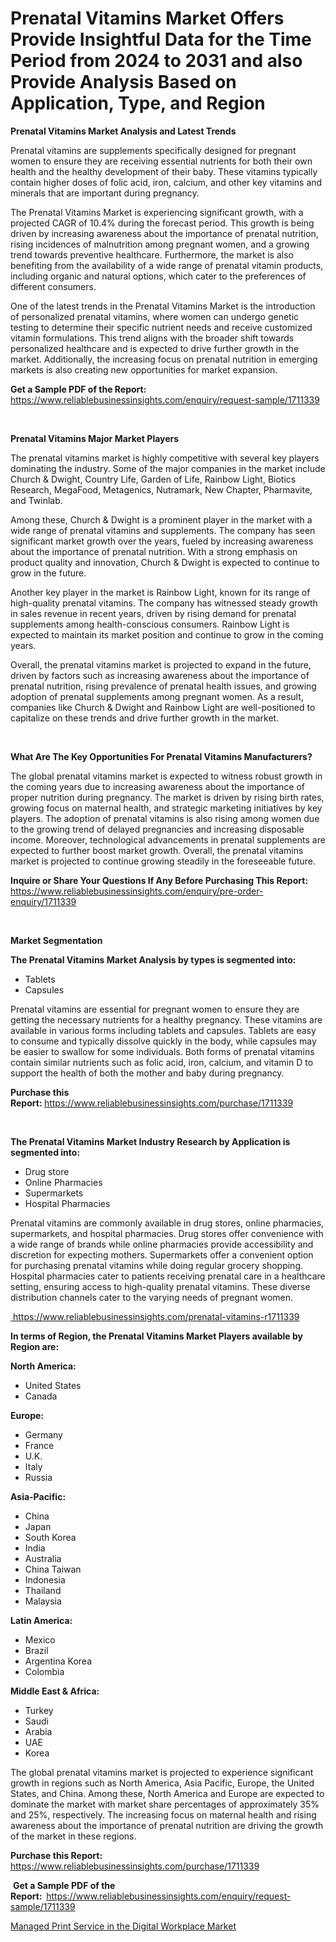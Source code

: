 <p><h1>Prenatal Vitamins Market Offers Provide Insightful Data for the Time Period from 2024 to 2031 and also Provide Analysis Based on Application, Type, and Region</h1></p><p><strong>Prenatal Vitamins Market Analysis and Latest Trends</strong></p>
<p><p>Prenatal vitamins are supplements specifically designed for pregnant women to ensure they are receiving essential nutrients for both their own health and the healthy development of their baby. These vitamins typically contain higher doses of folic acid, iron, calcium, and other key vitamins and minerals that are important during pregnancy.</p><p>The Prenatal Vitamins Market is experiencing significant growth, with a projected CAGR of 10.4% during the forecast period. This growth is being driven by increasing awareness about the importance of prenatal nutrition, rising incidences of malnutrition among pregnant women, and a growing trend towards preventive healthcare. Furthermore, the market is also benefiting from the availability of a wide range of prenatal vitamin products, including organic and natural options, which cater to the preferences of different consumers.</p><p>One of the latest trends in the Prenatal Vitamins Market is the introduction of personalized prenatal vitamins, where women can undergo genetic testing to determine their specific nutrient needs and receive customized vitamin formulations. This trend aligns with the broader shift towards personalized healthcare and is expected to drive further growth in the market. Additionally, the increasing focus on prenatal nutrition in emerging markets is also creating new opportunities for market expansion.</p></p>
<p><strong>Get a Sample PDF of the Report:&nbsp;</strong> <a href="https://www.reliablebusinessinsights.com/enquiry/request-sample/1711339">https://www.reliablebusinessinsights.com/enquiry/request-sample/1711339</a></p>
<p>&nbsp;</p>
<p><strong>Prenatal Vitamins Major Market Players</strong></p>
<p><p>The prenatal vitamins market is highly competitive with several key players dominating the industry. Some of the major companies in the market include Church & Dwight, Country Life, Garden of Life, Rainbow Light, Biotics Research, MegaFood, Metagenics, Nutramark, New Chapter, Pharmavite, and Twinlab.</p><p>Among these, Church & Dwight is a prominent player in the market with a wide range of prenatal vitamins and supplements. The company has seen significant market growth over the years, fueled by increasing awareness about the importance of prenatal nutrition. With a strong emphasis on product quality and innovation, Church & Dwight is expected to continue to grow in the future.</p><p>Another key player in the market is Rainbow Light, known for its range of high-quality prenatal vitamins. The company has witnessed steady growth in sales revenue in recent years, driven by rising demand for prenatal supplements among health-conscious consumers. Rainbow Light is expected to maintain its market position and continue to grow in the coming years.</p><p>Overall, the prenatal vitamins market is projected to expand in the future, driven by factors such as increasing awareness about the importance of prenatal nutrition, rising prevalence of prenatal health issues, and growing adoption of prenatal supplements among pregnant women. As a result, companies like Church & Dwight and Rainbow Light are well-positioned to capitalize on these trends and drive further growth in the market.</p></p>
<p>&nbsp;</p>
<p><strong>What Are The Key Opportunities For Prenatal Vitamins Manufacturers?</strong></p>
<p><p>The global prenatal vitamins market is expected to witness robust growth in the coming years due to increasing awareness about the importance of proper nutrition during pregnancy. The market is driven by rising birth rates, growing focus on maternal health, and strategic marketing initiatives by key players. The adoption of prenatal vitamins is also rising among women due to the growing trend of delayed pregnancies and increasing disposable income. Moreover, technological advancements in prenatal supplements are expected to further boost market growth. Overall, the prenatal vitamins market is projected to continue growing steadily in the foreseeable future.</p></p>
<p><strong>Inquire or Share Your Questions If Any Before Purchasing This Report:</strong> <a href="https://www.reliablebusinessinsights.com/enquiry/pre-order-enquiry/1711339">https://www.reliablebusinessinsights.com/enquiry/pre-order-enquiry/1711339</a></p>
<p>&nbsp;</p>
<p><strong>Market Segmentation</strong></p>
<p><strong>The Prenatal Vitamins Market Analysis by types is segmented into:</strong></p>
<p><ul><li>Tablets</li><li>Capsules</li></ul></p>
<p><p>Prenatal vitamins are essential for pregnant women to ensure they are getting the necessary nutrients for a healthy pregnancy. These vitamins are available in various forms including tablets and capsules. Tablets are easy to consume and typically dissolve quickly in the body, while capsules may be easier to swallow for some individuals. Both forms of prenatal vitamins contain similar nutrients such as folic acid, iron, calcium, and vitamin D to support the health of both the mother and baby during pregnancy.</p></p>
<p><strong>Purchase this Report:&nbsp;</strong><a href="https://www.reliablebusinessinsights.com/purchase/1711339">https://www.reliablebusinessinsights.com/purchase/1711339</a></p>
<p>&nbsp;</p>
<p><strong>The Prenatal Vitamins Market Industry Research by Application is segmented into:</strong></p>
<p><ul><li>Drug store</li><li>Online Pharmacies</li><li>Supermarkets</li><li>Hospital Pharmacies</li></ul></p>
<p><p>Prenatal vitamins are commonly available in drug stores, online pharmacies, supermarkets, and hospital pharmacies. Drug stores offer convenience with a wide range of brands while online pharmacies provide accessibility and discretion for expecting mothers. Supermarkets offer a convenient option for purchasing prenatal vitamins while doing regular grocery shopping. Hospital pharmacies cater to patients receiving prenatal care in a healthcare setting, ensuring access to high-quality prenatal vitamins. These diverse distribution channels cater to the varying needs of pregnant women.</p></p>
<p><a href="https://www.reliablebusinessinsights.com/prenatal-vitamins-r1711339">&nbsp;https://www.reliablebusinessinsights.com/prenatal-vitamins-r1711339</a></p>
<p><strong>In terms of Region, the Prenatal Vitamins Market Players available by Region are:</strong></p>
<p>
    <p> <strong> North America: </strong>
        <ul>
            <li>United States</li>
            <li>Canada</li>
        </ul>
        </p> 
    <p> <strong> Europe: </strong>
        <ul>
            <li>Germany</li>
            <li>France</li>
            <li>U.K.</li>
            <li>Italy</li>
            <li>Russia</li>
        </ul>
        </p> 
    <p> <strong> Asia-Pacific: </strong>
        <ul>
            <li>China</li>
            <li>Japan</li>
            <li>South Korea</li>
            <li>India</li>
            <li>Australia</li>
            <li>China Taiwan</li>
            <li>Indonesia</li>
            <li>Thailand</li>
            <li>Malaysia</li>
        </ul>
        </p> 
    <p> <strong> Latin America: </strong>
        <ul>
            <li>Mexico</li>
            <li>Brazil</li>
            <li>Argentina Korea</li>
            <li>Colombia</li>
        </ul>
        </p> 
    <p> <strong> Middle East & Africa: </strong>
        <ul>
            <li>Turkey</li>
            <li>Saudi</li>
            <li>Arabia</li>
            <li>UAE</li>
            <li>Korea</li>
        </ul>
    </p>
    </p>
<p><p>The global prenatal vitamins market is projected to experience significant growth in regions such as North America, Asia Pacific, Europe, the United States, and China. Among these, North America and Europe are expected to dominate the market with market share percentages of approximately 35% and 25%, respectively. The increasing focus on maternal health and rising awareness about the importance of prenatal nutrition are driving the growth of the market in these regions.</p></p>
<p><strong>Purchase this Report: </strong><a href="https://www.reliablebusinessinsights.com/purchase/1711339">https://www.reliablebusinessinsights.com/purchase/1711339</a></p>
<p>&nbsp;<strong>Get a Sample PDF of the Report:&nbsp;&nbsp;</strong><a href="https://www.reliablebusinessinsights.com/enquiry/request-sample/1711339">https://www.reliablebusinessinsights.com/enquiry/request-sample/1711339</a></p>
<p><strong></strong></p>
<p><p><a href="https://issuu.com/reportprime-2/docs/managed-print-service-in-the-digital-workplace-mar">Managed Print Service in the Digital Workplace Market</a></p></p>